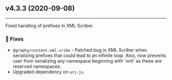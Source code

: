 ## v4.3.3 (2020-09-08)
------------------------

Fixed handling of prefixes in XML Scriber.

### 🔧 Fixes
 - `@graphy/content.xml.sribe` - Patched bug in XML Scriber when serializing prefixes that could lead to an infinite loop. Also, now prevents user from serializing any namespace beginning with 'xml' as these are reserved namespaces.
 - Upgraded dependency on `uri-js`.

